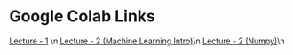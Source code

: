 # Google Colab Links

[Lecture - 1](https://colab.research.google.com/drive/1OJ5G5FjfGB7MOQ9PRnHh25AVtWYeFwQA#scrollTo=a4392a67) \n
[Lecture - 2 (Machine Learning Intro)](https://colab.research.google.com/drive/1TZGu7AAjqAoSnHITCJWOPq1t69IN4yus#scrollTo=dBlwn-grlSwb)\n
[Lecture - 2 (Numpy)](https://colab.research.google.com/drive/1wGpMfLQ06HWMomoauFXKDMt9VlzvHAH9#scrollTo=gVUuNHkIHPiU)\n
